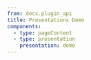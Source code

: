 ```yaml
---
from: docs.plugin_api
title: Presentations Demo
components:
  - type: pageContent
  - type: presentation
    presentation: demo
---
```


